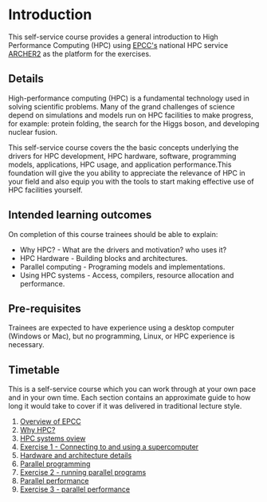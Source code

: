 # Introduction

This self-service course provides a general introduction to High Performance Computing (HPC) using [EPCC's](https://www.epcc.ed.ac.uk/) national HPC service [ARCHER2](https://www.archer2.ac.uk/) as the platform for the exercises.

## Details
High-performance computing (HPC) is a fundamental technology used in solving scientific problems. Many of the grand challenges of science depend on simulations and models run on HPC facilities to make progress, for example: protein folding, the search for the Higgs boson, and developing nuclear fusion.

This self-service course covers the the basic concepts underlying the drivers for HPC development, HPC hardware, software, programming models, applications, HPC usage, and application performance.This foundation will give the you ability to appreciate the relevance of HPC in your field and also equip you with the tools to start making effective use of HPC facilities yourself.

## Intended learning outcomes

On completion of this course trainees should be able to explain:

-   Why HPC? - What are the drivers and motivation? who uses it?
-   HPC Hardware - Building blocks and architectures.
-   Parallel computing - Programing models and implementations.
-   Using HPC systems - Access, compilers, resource allocation and performance.

## Pre-requisites
Trainees are expected to have experience using a desktop computer (Windows or Mac), but no programming, Linux, or HPC experience is necessary.


## Timetable
This is a self-service course which you can work through at your own pace and in your own time. Each section contains an approximate guide to how long it would take to cover if it was delivered in traditional lecture style.


1. [Overview of EPCC](EPCC.md)
2. [Why HPC?](why_HPC.md)
3. [HPC systems oview](HPC_systems_overview.md)
3. [Exercise 1 - Connecting to and using a supercomputer](ex1/ex1.md)
4. [Hardware and architecture details](hardware_and_architectures.md)
5. [Parallel programming](parallel_programming.md)
6. [Exercise 2 - running parallel programs](ex2.md)
7. [Parallel performance](parallel_performance.md)
8. [Exercise 3 - parallel performance](ex3.md)
<!-- 9. [Extra: Optimization](optimization.md) -->



